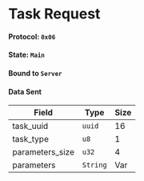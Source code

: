 # Task Request

#### Protocol: `0x06`

#### State: `Main`

#### Bound to `Server`

#### Data Sent

| Field           | Type     | Size |
| --------------- | -------- | ---- |
| task_uuid       | `uuid`   | 16   |
| task_type       | `u8`     | 1    |
| parameters_size | `u32`    | 4    |
| parameters      | `String` | Var  |
